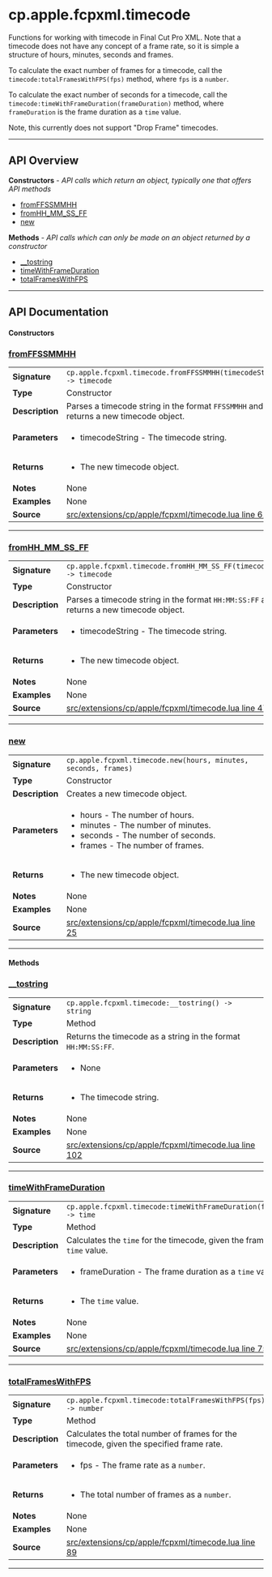 # cp.apple.fcpxml.timecode

Functions for working with timecode in Final Cut Pro XML. Note that
a timecode does not have any concept of a frame rate, so it is
simple a structure of hours, minutes, seconds and frames.

To calculate the exact number of frames for a timecode, call the
`timecode:totalFramesWithFPS(fps)` method, where `fps` is a `number`.

To calculate the exact number of seconds for a timecode, call the
`timecode:timeWithFrameDuration(frameDuration)` method,
where `frameDuration` is the frame duration as a `time` value.

Note, this currently does not support "Drop Frame" timecodes.

---

## API Overview
**Constructors** - _API calls which return an object, typically one that offers API methods_
 * [fromFFSSMMHH](#fromffssmmhh)
 * [fromHH_MM_SS_FF](#fromhh_mm_ss_ff)
 * [new](#new)

**Methods** - _API calls which can only be made on an object returned by a constructor_
 * [__tostring](#__tostring)
 * [timeWithFrameDuration](#timewithframeduration)
 * [totalFramesWithFPS](#totalframeswithfps)


---

## API Documentation

#### Constructors


### [fromFFSSMMHH](#fromffssmmhh)

|                                             |                                                                                     |
| --------------------------------------------|-------------------------------------------------------------------------------------|
| **Signature**                               | `cp.apple.fcpxml.timecode.fromFFSSMMHH(timecodeString) -> timecode`                                                                    |
| **Type**                                    | Constructor                                                                     |
| **Description**                             | Parses a timecode string in the format `FFSSMMHH` and returns a new timecode object.                                                                     |
| **Parameters**                              | <ul><li>timecodeString - The timecode string.</li></ul> |
| **Returns**                                 | <ul><li>The new timecode object.</li></ul>          |
| **Notes**                                   | None |
| **Examples**                                | None |
| **Source**                                  | [src/extensions/cp/apple/fcpxml/timecode.lua line 61](https://github.com/CommandPost/CommandPost/blob/develop/src/extensions/cp/apple/fcpxml/timecode.lua#L61) |

---


### [fromHH_MM_SS_FF](#fromhh_mm_ss_ff)

|                                             |                                                                                     |
| --------------------------------------------|-------------------------------------------------------------------------------------|
| **Signature**                               | `cp.apple.fcpxml.timecode.fromHH_MM_SS_FF(timecodeString) -> timecode`                                                                    |
| **Type**                                    | Constructor                                                                     |
| **Description**                             | Parses a timecode string in the format `HH:MM:SS:FF` and returns a new timecode object.                                                                     |
| **Parameters**                              | <ul><li>timecodeString - The timecode string.</li></ul> |
| **Returns**                                 | <ul><li>The new timecode object.</li></ul>          |
| **Notes**                                   | None |
| **Examples**                                | None |
| **Source**                                  | [src/extensions/cp/apple/fcpxml/timecode.lua line 47](https://github.com/CommandPost/CommandPost/blob/develop/src/extensions/cp/apple/fcpxml/timecode.lua#L47) |

---


### [new](#new)

|                                             |                                                                                     |
| --------------------------------------------|-------------------------------------------------------------------------------------|
| **Signature**                               | `cp.apple.fcpxml.timecode.new(hours, minutes, seconds, frames)`                                                                    |
| **Type**                                    | Constructor                                                                     |
| **Description**                             | Creates a new timecode object.                                                                     |
| **Parameters**                              | <ul><li>hours - The number of hours.</li><li>minutes - The number of minutes.</li><li>seconds - The number of seconds.</li><li>frames - The number of frames.</li></ul> |
| **Returns**                                 | <ul><li>The new timecode object.</li></ul>          |
| **Notes**                                   | None |
| **Examples**                                | None |
| **Source**                                  | [src/extensions/cp/apple/fcpxml/timecode.lua line 25](https://github.com/CommandPost/CommandPost/blob/develop/src/extensions/cp/apple/fcpxml/timecode.lua#L25) |

---

#### Methods


### [__tostring](#__tostring)

|                                             |                                                                                     |
| --------------------------------------------|-------------------------------------------------------------------------------------|
| **Signature**                               | `cp.apple.fcpxml.timecode:__tostring() -> string`                                                                    |
| **Type**                                    | Method                                                                     |
| **Description**                             | Returns the timecode as a string in the format `HH:MM:SS:FF`.                                                                     |
| **Parameters**                              | <ul><li>None</li></ul> |
| **Returns**                                 | <ul><li>The timecode string.</li></ul>          |
| **Notes**                                   | None |
| **Examples**                                | None |
| **Source**                                  | [src/extensions/cp/apple/fcpxml/timecode.lua line 102](https://github.com/CommandPost/CommandPost/blob/develop/src/extensions/cp/apple/fcpxml/timecode.lua#L102) |

---


### [timeWithFrameDuration](#timewithframeduration)

|                                             |                                                                                     |
| --------------------------------------------|-------------------------------------------------------------------------------------|
| **Signature**                               | `cp.apple.fcpxml.timecode:timeWithFrameDuration(frameDuration) -> time`                                                                    |
| **Type**                                    | Method                                                                     |
| **Description**                             | Calculates the `time` for the timecode, given the frame duration `time` value.                                                                     |
| **Parameters**                              | <ul><li>frameDuration - The frame duration as a `time` value.</li></ul> |
| **Returns**                                 | <ul><li>The `time` value.</li></ul>          |
| **Notes**                                   | None |
| **Examples**                                | None |
| **Source**                                  | [src/extensions/cp/apple/fcpxml/timecode.lua line 75](https://github.com/CommandPost/CommandPost/blob/develop/src/extensions/cp/apple/fcpxml/timecode.lua#L75) |

---


### [totalFramesWithFPS](#totalframeswithfps)

|                                             |                                                                                     |
| --------------------------------------------|-------------------------------------------------------------------------------------|
| **Signature**                               | `cp.apple.fcpxml.timecode:totalFramesWithFPS(fps) -> number`                                                                    |
| **Type**                                    | Method                                                                     |
| **Description**                             | Calculates the total number of frames for the timecode, given the specified frame rate.                                                                     |
| **Parameters**                              | <ul><li>fps - The frame rate as a `number`.</li></ul> |
| **Returns**                                 | <ul><li>The total number of frames as a `number`.</li></ul>          |
| **Notes**                                   | None |
| **Examples**                                | None |
| **Source**                                  | [src/extensions/cp/apple/fcpxml/timecode.lua line 89](https://github.com/CommandPost/CommandPost/blob/develop/src/extensions/cp/apple/fcpxml/timecode.lua#L89) |

---

